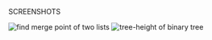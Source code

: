 SCREENSHOTS

![find merge point of two lists](https://user-images.githubusercontent.com/61897498/87638046-c2f75b80-c760-11ea-9fff-48821f9f4037.jpg)
![tree-height of binary tree](https://user-images.githubusercontent.com/61897498/87638071-cab70000-c760-11ea-8b64-1bb4dd0c7e08.jpg)
